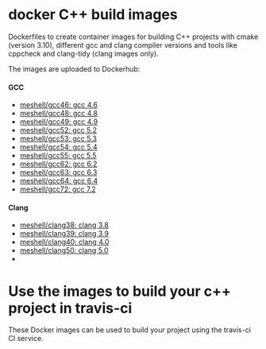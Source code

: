 # docker C++ build images

Dockerfiles to create container images for building C++ projects with
cmake (version 3.10), different gcc and clang compiler versions and tools
like cppcheck and clang-tidy (clang images only).

The images are uploaded to Dockerhub:

#### GCC
- [meshell/gcc46: gcc 4.6](https://hub.docker.com/r/meshell/gcc46/)
- [meshell/gcc48: gcc 4.8](https://hub.docker.com/r/meshell/gcc48/)
- [meshell/gcc49: gcc 4.9](https://hub.docker.com/r/meshell/gcc49/)
- [meshell/gcc52: gcc 5.2](https://hub.docker.com/r/meshell/gcc52/)
- [meshell/gcc53: gcc 5.3](https://hub.docker.com/r/meshell/gcc53/)
- [meshell/gcc54: gcc 5.4](https://hub.docker.com/r/meshell/gcc54/)
- [meshell/gcc55: gcc 5.5](https://hub.docker.com/r/meshell/gcc54/)
- [meshell/gcc62: gcc 6.2](https://hub.docker.com/r/meshell/gcc62/)
- [meshell/gcc63: gcc 6.3](https://hub.docker.com/r/meshell/gcc63/)
- [meshell/gcc64: gcc 6.4](https://hub.docker.com/r/meshell/gcc64/)
- [meshell/gcc72: gcc 7.2](https://hub.docker.com/r/meshell/gcc72/)

#### Clang
- [meshell/clang38: clang 3.8](https://hub.docker.com/r/meshell/clang38/)
- [meshell/clang39: clang 3.9](https://hub.docker.com/r/meshell/clang39/)
- [meshell/clang40: clang 4.0](https://hub.docker.com/r/meshell/clang40/)
- [meshell/clang50: clang 5.0](https://hub.docker.com/r/meshell/clang50/)
-
Use the images to build your c++ project in travis-ci
======================================================

These Docker images can be used to build your project using the travis-ci CI service.
